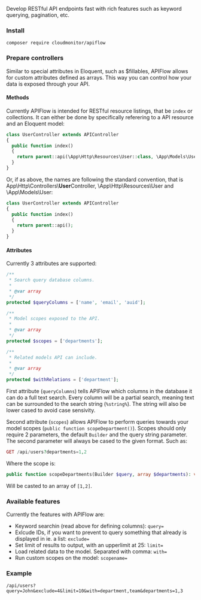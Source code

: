 Develop RESTful API endpoints fast with rich features such as keyword querying, pagination, etc.

### Install

```shell
composer require cloudmonitor/apiflow
```

### Prepare controllers
Similar to special attributes in Eloquent, such as $fillables, APIFlow allows for custom attributes defined as arrays. This way you can control how your data is exposed through your API.

#### Methods

Currently APIFlow is intended for RESTful resource listings, that be `index` or collections. It can either be done by specifically referering to a API resource and an Eloquent model:

```php
class UserController extends APIController
{
  public function index()
  {
    return parent::api(\App\Http\Resources\User::class, \App\Models\User::class);
  }
}
```

Or, if as above, the names are following the standard convention, that is App\Http\Controllers\\**User**Controller, \App\Http\Resources\User and \App\Models\User:

```php
class UserController extends APIController
{
  public function index()
  {
    return parent::api();
  }
}
```

#### Attributes

Currently 3 attributes are supported:

```php
/**
 * Search query database columns.
 * 
 * @var array
 */
protected $queryColumns = ['name', 'email', 'auid'];

/**
 * Model scopes exposed to the API.
 * 
 * @var array
 */
protected $scopes = ['departments'];

/**
 * Related models API can include.
 * 
 * @var array
 */
protected $withRelations = ['department'];
```

First attribute (`queryColumns`) tells APIFlow which columns in the database it can do a full text search. Every column will be a partial search, meaning text can be surrounded to the search string (`%string%`). The string will also be lower cased to avoid case sensivity.

Second attribute (`scopes`) allows APIFlow to perform queries towards your model scopes (`public function scopeDepartment()`). Scopes should only require 2 parameters, the default `Builder` and the query string parameter. The second parameter will always be cased to the given format. Such as:

```php
GET /api/users?departments=1,2
```

Where the scope is:

```php
public function scopeDepartments(Builder $query, array $departments): void
```

Will be casted to an array of `[1,2]`.

### Available features

Currently the features with APIFlow are:

* Keyword searchin (read above for defining columns): `query=`
* Exlcude IDs, if you want to prevent to query something that already is displayed in ie. a list: `exclude=`
* Set limit of results to output, with an upperlimit at 25: `limit=`
* Load related data to the model. Separated with comma: `with=`
* Run custom scopes on the model: `scopename=`

### Example

```shell
/api/users?query=John&exclude=4&limit=10&with=department,team&departments=1,3
```
